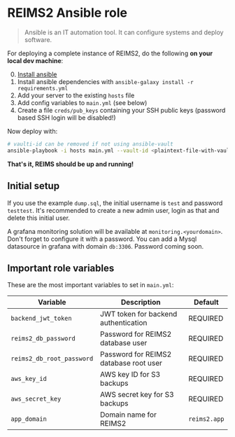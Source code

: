 # REIMS2 Ansible role

> Ansible is an IT automation tool. It can configure systems and deploy software.

For deploying a complete instance of REIMS2, do the following **on your local dev machine**:

0. [Install ansible](https://docs.ansible.com/ansible/latest/installation_guide/intro_installation.html)
1. Install ansible dependencies with `ansible-galaxy install -r requirements.yml`
2. Add your server to the existing `hosts` file
3. Add config variables to `main.yml` (see below)
4. Create a file `creds/pub_keys` containing your SSH public keys (password based SSH login will be disabled!)

Now deploy with:

```bash
# vaulti-id can be removed if not using ansible-vault
ansible-playbook -i hosts main.yml --vault-id <plaintext-file-with-vault-password>
```

**That's it, REIMS should be up and running!**

## Initial setup

If you use the example `dump.sql`, the initial username is `test` and password `testtest`. It's recommended to create a new admin user, login as that and delete this initial user.

A grafana monitoring solution will be available at `monitoring.<yourdomain>`. Don't forget to configure it with a password. You can add a Mysql datasource in grafana with domain `db:3306`. Password coming soon.

## Important role variables

These are the most important variables to set in `main.yml`:

| Variable                  | Description                            | Default      |
| ------------------------- | -------------------------------------- | ------------ |
| `backend_jwt_token`       | JWT token for backend authentication   | REQUIRED     |
| `reims2_db_password`      | Password for REIMS2 database user      | REQUIRED     |
| `reims2_db_root_password` | Password for REIMS2 database root user | REQUIRED     |
| `aws_key_id`              | AWS key ID for S3 backups              | REQUIRED     |
| `aws_secret_key`          | AWS secret key for S3 backups          | REQUIRED     |
| `app_domain`              | Domain name for REIMS2                 | `reims2.app` |
